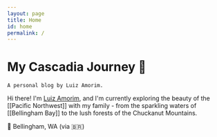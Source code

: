 ```yaml
---
layout: page
title: Home
id: home
permalink: /
---
```


# My Cascadia Journey 🌲
`A personal blog by Luiz Amorim.` 

Hi there! I'm [Luiz Amorim](https://www.linkedin.com/in/luizamorim/), and I'm currently exploring the beauty of the [[Pacific Northwest]] with my family - from the sparkling waters of [[Bellingham Bay]] to the lush forests of the Chuckanut Mountains.

📍 Bellingham, WA (via 🇧🇷)

<style>
  .wrapper {
    max-width: 46em;
  }
</style>
